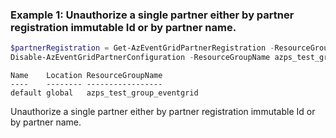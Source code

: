 ### Example 1: Unauthorize a single partner either by partner registration immutable Id or by partner name.
```powershell
$partnerRegistration = Get-AzEventGridPartnerRegistration -ResourceGroupName azps_test_group_eventgrid -Name azps-registration
Disable-AzEventGridPartnerConfiguration -ResourceGroupName azps_test_group_eventgrid -AuthorizationExpirationTimeInUtc "2024-01-09T09:31:42.521Z" -PartnerName default -PartnerRegistrationImmutableId $partnerRegistration.ImmutableId
```

```output
Name    Location ResourceGroupName
----    -------- -----------------
default global   azps_test_group_eventgrid
```

Unauthorize a single partner either by partner registration immutable Id or by partner name.